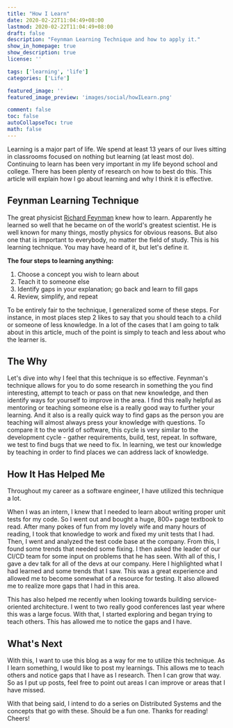 ```yaml
---
title: "How I Learn"
date: 2020-02-22T11:04:49+08:00
lastmod: 2020-02-22T11:04:49+08:00
draft: false
description: "Feynman Learning Technique and how to apply it."
show_in_homepage: true
show_description: true
license: ''

tags: ['learning', 'life']
categories: ['Life']

featured_image: ''
featured_image_preview: 'images/social/howILearn.png'

comment: false
toc: false
autoCollapseToc: true
math: false
---
```


Learning is a major part of life. We spend at least 13 years of our lives sitting in classrooms focused on nothing but learning 
(at least most do). Continuing to learn has been very important in my life beyond school and college. There has been plenty 
of research on how to best do this. This article will explain how I go about learning and why I think it is effective.

## Feynman Learning Technique

The great physicist [Richard Feynman](https://en.wikipedia.org/wiki/Richard_Feynman) knew how to learn. Apparently he learned 
so well that he became on of the world's greatest scientist. He is well known for many things, mostly physics for obvious reasons. 
But also one that is important to everybody, no matter the field of study. This is his learning technique. You may have heard of it, 
but let's define it. 

**The four steps to learning anything:**
1. Choose a concept you wish to learn about
2. Teach it to someone else
3. Identify gaps in your explanation; go back and learn to fill gaps
4. Review, simplify, and repeat

To be entirely fair to the technique, I generalized some of these steps. For instance, in most places step 2 likes to say that you 
should teach to a child or someone of less knowledge. In a lot of the cases that I am going to talk about in this article, much of 
the point is simply to teach and less about who the learner is. 


## The Why

Let's dive into why I feel that this technique is so effective. Feynman's technique allows for you to do some research in something the 
you find interesting, attempt to teach or pass on that new knowledge, and then identify ways for yourself to improve in the area. I find 
this really helpful as mentoring or teaching someone else is a really good way to further your learning. And it also is a really quick 
way to find gaps as the person you are teaching will almost always press your knowledge with questions. To compare it to the world 
of software, this cycle is very similar to the development cycle - gather requirements, build, test, repeat. In software, we test to 
find bugs that we need to fix. In learning, we test our knowledge by teaching in order to find places we can address lack of knowledge. 


## How It Has Helped Me

Throughout my career as a software engineer, I have utilized this technique a lot. 

When I was an intern, I knew that I needed to learn about writing proper unit tests for my code. So I went out and bought a huge, 800+ 
page textbook to read. After many pokes of fun from my lovely wife and many hours of reading, I took that knowledge to work and fixed my 
unit tests that I had. Then, I went and analyzed the test code base at the company. From this, I found some trends that needed some 
fixing. I then asked the leader of our CI/CD team for some input on problems that he has seen. With all of this, I gave a dev talk 
for all of the devs at our company. Here I highlighted what I had learned and some trends that I saw. This was a great experience and 
allowed me to become somewhat of a resource for testing. It also allowed me to realize more gaps that I had in this area. 

This has also helped me recently when looking towards building service-oriented architecture. I went to two really good conferences 
last year where this was a large focus. With that, I started exploring and began trying to teach others. This has allowed me to notice 
the gaps and I have. 

## What's Next

With this, I want to use this blog as a way for me to utilize this technique. As I learn something, I would like to post my learnings. 
This allows me to teach others and notice gaps that I have as I research. Then I can grow that way. So as I put up posts, feel free to 
point out areas I can improve or areas that I have missed. 

With that being said, I intend to do a series on Distributed Systems and the concepts that go with these. Should be a fun one. Thanks 
for reading! Cheers!